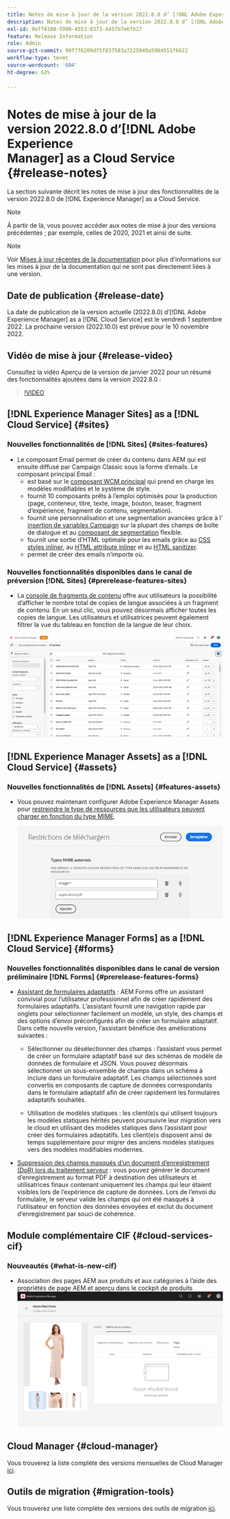 ```yaml
---
title: Notes de mise à jour de la version 2022.8.0 d’ [!DNL Adobe Experience Manager]  as a Cloud Service.
description: Notes de mise à jour de la version 2022.8.0 d’ [!DNL Adobe Experience Manager]  as a Cloud Service.
exl-id: 0eff8100-5990-4553-8373-445fb7e6fb27
feature: Release Information
role: Admin
source-git-commit: 90f7f6209df5f837583a7225940a5984551f6622
workflow-type: tm+mt
source-wordcount: '604'
ht-degree: 62%

---
```


# Notes de mise à jour de la version 2022.8.0 d’[!DNL Adobe Experience Manager] as a Cloud Service {#release-notes}

La section suivante décrit les notes de mise à jour des fonctionnalités de la version 2022.8.0 de [!DNL Experience Manager] as a Cloud Service.

>[!NOTE]
>
>À partir de là, vous pouvez accéder aux notes de mise à jour des versions précédentes ; par exemple, celles de 2020, 2021 et ainsi de suite.

>[!NOTE]
>
>Voir [Mises à jour récentes de la documentation](https://experienceleague.adobe.com/docs/experience-manager-release-information/aem-release-updates/doc-updates/documentation-updates.html?lang=fr) pour plus d’informations sur les mises à jour de la documentation qui ne sont pas directement liées à une version.

## Date de publication {#release-date}

La date de publication de la version actuelle (2022.8.0) d’[!DNL Adobe Experience Manager] as a [!DNL Cloud Service] est le vendredi 1 septembre 2022.
La prochaine version (2022.10.0) est prévue pour le 10 novembre 2022.

## Vidéo de mise à jour {#release-video}

Consultez la vidéo Aperçu de la version de janvier 2022 pour un résumé des fonctionnalités ajoutées dans la version 2022.8.0 :

>[!VIDEO](https://video.tv.adobe.com/v/346608/?quality=12)

## [!DNL Experience Manager Sites] as a [!DNL Cloud Service] {#sites}

### Nouvelles fonctionnalités de [!DNL Sites] {#sites-features}

* Le composant Email permet de créer du contenu dans AEM qui est ensuite diffusé par Campaign Classic sous la forme d’emails. Le composant principal Email :
   * est basé sur le [composant WCM principal](https://github.com/adobe/aem-core-wcm-components) qui prend en charge les modèles modifiables et le système de style.
   * fournit 10 composants prêts à l’emploi optimisés pour la production (page, conteneur, titre, texte, image, bouton, teaser, fragment d’expérience, fragment de contenu, segmentation).
   * fournit une personnalisation et une segmentation avancées grâce à l’ [ insertion de variables Campaign](https://github.com/adobe/aem-core-email-components/wiki/RTE-Personalization) sur la plupart des champs de boîte de dialogue et au [ composant de segmentation](https://github.com/adobe/aem-core-email-components/wiki/Segmentation-component-(Technical-Documentation)) flexible.
   * fournit une sortie d’HTML optimale pour les emails grâce au [CSS styles inliner](https://github.com/adobe/aem-core-email-components/wiki/HTML-Inliner:-Technical-documentation), au [HTML attribute inliner](https://github.com/adobe/aem-core-email-components/wiki/HTML-Inliner:-Technical-documentation) et au [HTML sanitizer](https://github.com/adobe/aem-core-email-components/wiki/HTML-sanitizing:-Technical-documentation).
   * permet de créer des emails n’importe où.

### Nouvelles fonctionnalités disponibles dans le canal de préversion [!DNL Sites] {#prerelease-features-sites}

* La [console de fragments de contenu](/help/sites-cloud/administering/content-fragments/managing.md#content-fragments-console) offre aux utilisateurs la possibilité d’afficher le nombre total de copies de langue associées à un fragment de contenu. En un seul clic, vous pouvez désormais afficher toutes les copies de langue. Les utilisateurs et utilisatrices peuvent également filtrer la vue du tableau en fonction de la langue de leur choix.

![Langues de fragments de contenu](/help/release-notes/assets/cfconsole-languages.png)

## [!DNL Experience Manager Assets] as a [!DNL Cloud Service] {#assets}

### Nouvelles fonctionnalités de [!DNL Assets] {#features-assets}

* Vous pouvez maintenant configurer Adobe Experience Manager Assets pour [restreindre le type de ressources que les utilisateurs peuvent charger en fonction du type MIME](/help/assets/configure-asset-upload-restrictions.md).

  ![Restrictions de téléchargement des ressources](/help/assets/assets/asset-upload-restrictions.png)

## [!DNL Experience Manager Forms] as a [!DNL Cloud Service] {#forms}

### Nouvelles fonctionnalités disponibles dans le canal de version préliminaire [!DNL Forms] {#prerelease-features-forms}

* [Assistant de formulaires adaptatifs](/help/forms/creating-adaptive-form.md) : AEM Forms offre un assistant convivial pour l’utilisateur professionnel afin de créer rapidement des formulaires adaptatifs. L’assistant fournit une navigation rapide par onglets pour sélectionner facilement un modèle, un style, des champs et des options d’envoi préconfigurés afin de créer un formulaire adaptatif. Dans cette nouvelle version, l’assistant bénéficie des améliorations suivantes :

   * Sélectionner ou désélectionner des champs : l’assistant vous permet de créer un formulaire adaptatif basé sur des schémas de modèle de données de formulaire et JSON. Vous pouvez désormais sélectionner un sous-ensemble de champs dans un schéma à inclure dans un formulaire adaptatif. Les champs sélectionnés sont convertis en composants de capture de données correspondants dans le formulaire adaptatif afin de créer rapidement les formulaires adaptatifs souhaités.

   * Utilisation de modèles statiques : les client(e)s qui utilisent toujours les modèles statiques hérités peuvent poursuivre leur migration vers le cloud en utilisant des modèles statiques dans l’assistant pour créer des formulaires adaptatifs. Les client(e)s disposent ainsi de temps supplémentaire pour migrer des anciens modèles statiques vers des modèles modifiables modernes.

* [Suppression des champs masqués d’un document d’enregistrement (DoR) lors du traitement serveur](/help/forms/generate-document-of-record-for-non-xfa-based-adaptive-forms.md) : vous pouvez générer le document d’enregistrement au format PDF à destination des utilisateurs et utilisatrices finaux contenant uniquement les champs qui leur étaient visibles lors de l’expérience de capture de données. Lors de l’envoi du formulaire, le serveur valide les champs qui ont été masqués à l’utilisateur en fonction des données envoyées et exclut du document d’enregistrement par souci de cohérence.

## Module complémentaire CIF {#cloud-services-cif}

### Nouveautés {#what-is-new-cif}

* Association des pages AEM aux produits et aux catégories à l’aide des propriétés de page AEM et aperçu dans le cockpit de produits
  ![Association de page du cockpit de produits](/help/assets/CIF/product_cockpit_page_association.png)

## Cloud Manager {#cloud-manager}

Vous trouverez la liste complète des versions mensuelles de Cloud Manager [ici](/help/implementing/cloud-manager/release-notes/current.md).

## Outils de migration {#migration-tools}

Vous trouverez une liste complète des versions des outils de migration [ici](/help/journey-migration/release-notes/release-notes-migration-tools-current.md).
